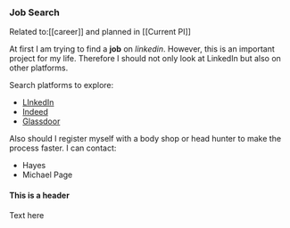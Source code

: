 ### Job Search
Related to:[[career]] and planned in [[Current PI]]

At first I am trying to find a **job** on _linkedin_. However, this is an important project for my life. Therefore I should not only look at LinkedIn but also on other platforms.

Search platforms to explore:

* [LInkedIn](https://www.linkedin.com/feed/)
* [Indeed](https://ae.indeed.com/?sq=1&from=gnav-util-homepage)
* [Glassdoor](https://www.glassdoor.co.uk/index.htm)

Also should I register myself with a body shop or head hunter to make the process faster. I can contact:

* Hayes
* Michael Page

#### This is a header 
Text here